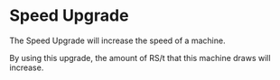 # Speed Upgrade

The Speed Upgrade will increase the speed of a machine.

By using this upgrade, the amount of RS/t that this machine draws will increase.
